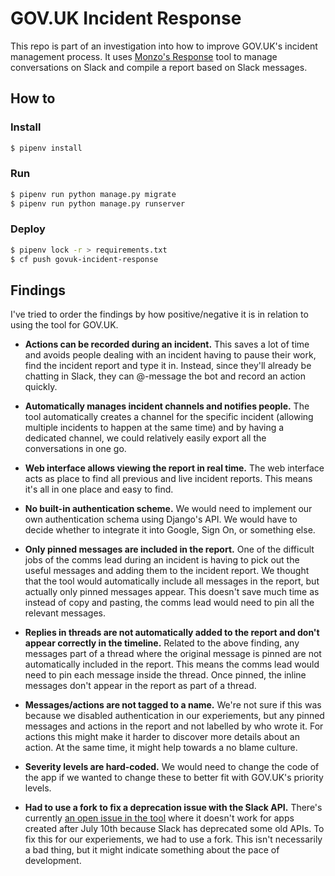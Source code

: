 # GOV.UK Incident Response

This repo is part of an investigation into how to improve GOV.UK's incident management process. It uses [Monzo's Response] tool to manage conversations on Slack and compile a report based on Slack messages.

[Monzo's Response]: https://github.com/monzo/response

## How to

### Install

```sh
$ pipenv install
```

### Run

```sh
$ pipenv run python manage.py migrate
$ pipenv run python manage.py runserver
```

### Deploy

```sh
$ pipenv lock -r > requirements.txt
$ cf push govuk-incident-response
```

## Findings

I've tried to order the findings by how positive/negative it is in relation to using the tool for GOV.UK.

- **Actions can be recorded during an incident.** This saves a lot of time and avoids people dealing with an incident having to pause their work, find the incident report and type it in. Instead, since they'll already be chatting in Slack, they can @-message the bot and record an action quickly.

- **Automatically manages incident channels and notifies people.** The tool automatically creates a channel for the specific incident (allowing multiple incidents to happen at the same time) and by having a dedicated channel, we could relatively easily export all the conversations in one go.

- **Web interface allows viewing the report in real time.** The web interface acts as place to find all previous and live incident reports. This means it's all in one place and easy to find.

- **No built-in authentication scheme.** We would need to implement our own authentication schema using Django's API. We would have to decide whether to integrate it into Google, Sign On, or something else.

- **Only pinned messages are included in the report.** One of the difficult jobs of the comms lead during an incident is having to pick out the useful messages and adding them to the incident report. We thought that the tool would automatically include all messages in the report, but actually only pinned messages appear. This doesn't save much time as instead of copy and pasting, the comms lead would need to pin all the relevant messages.

- **Replies in threads are not automatically added to the report and don't appear
correctly in the timeline.** Related to the above finding, any messages part of a thread where the original message is pinned are not automatically included in the report. This means the comms lead would need to pin each message inside the thread. Once pinned, the inline messages don't appear in the report as part of a thread.

- **Messages/actions are not tagged to a name.** We're not sure if this was because we disabled authentication in our experiements, but any pinned messages and actions in the report and not labelled by who wrote it. For actions this might make it harder to discover more details about an action. At the same time, it might help towards a no blame culture.

- **Severity levels are hard-coded.** We would need to change the code of the app if we wanted to change these to better fit with GOV.UK's priority levels.

- **Had to use a fork to fix a deprecation issue with the Slack API.** There's currently [an open issue in the tool][response-issue] where it doesn't work for apps created after July 10th because Slack has deprecated some old APIs. To fix this for our experiements, we had to use a fork. This isn't necessarily a bad thing, but it might indicate something about the pace of development.

[response-issue]: https://github.com/monzo/response/pull/220
